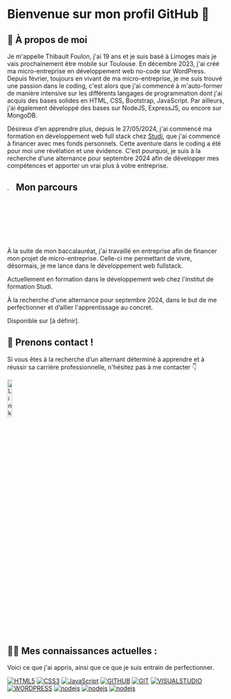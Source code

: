 <h1 align="left">Bienvenue sur mon profil GitHub 👋</h1>
<h2 align="left">📖 À propos de moi</h2>
<p>Je m'appelle Thibault Foulon, j'ai 19 ans et je suis basé à Limoges mais je vais prochainement être mobile sur Toulouse. En décembre 2023, j'ai créé ma micro-entreprise en développement web no-code sur WordPress. Depuis février, toujours en vivant de ma micro-entreprise, je me suis trouvé une passion dans le coding, c'est alors que j'ai commencé à m'auto-former de manière intensive sur les différents langages de programmation dont j'ai acquis des bases solides en HTML, CSS, Bootstrap, JavaScript. Par ailleurs, j'ai également développé des bases sur NodeJS, ExpressJS, ou encore sur MongoDB.</p>
<p>Désireux d'en apprendre plus, depuis le 27/05/2024, j'ai commencé ma formation en développement web full stack chez <a href="https://www.studi.com/fr/formation/developpement/graduate-developpeur-web-full-stack" alt="https://www.studi.com/fr/formation/developpement/graduate-developpeur-web-full-stack">Studi</a>, que j'ai commencé à financer avec mes fonds personnels. Cette aventure dans le coding a été pour moi une révélation et une évidence. C'est pourquoi, je suis à la recherche d'une alternance pour septembre 2024 afin de développer mes compétences et apporter un vrai plus à votre entreprise.</p>
<h2 align="left"><img src="https://camo.githubusercontent.com/f4f3ccc6439df39a3be5cba4a09c87e1d683b3296998daea2e952fa5e488bb0d/68747470733a2f2f696d616765732e656d6f6a6974657272612e636f6d2f676f6f676c652f6e6f746f2d656d6f6a692f756e69636f64652d31352f616e696d617465642f31663436332e676966" style="height:3%; width:3%";> Mon parcours</h3>
<p>À la suite de mon baccalauréat, j'ai travaillé en entreprise afin de financer mon projet de micro-entreprise. Celle-ci me permettant de vivre, désormais, je me lance dans le développement web fullstack.</p>
<p>Actuellement en formation dans le développement web chez l'institut de formation Studi.</p>
<p>À la recherche d'une alternance pour septembre 2024, dans le but de me perfectionner et d’allier l'apprentissage au concret.</p>
<p>Disponible sur [à définir].</p>
<h2 align="left">🤝 Prenons contact !</h2>
<p>Si vous êtes à la recherche d’un alternant déterminé à apprendre et à réussir sa carrière professionnelle, n'hésitez pas à me contacter 👇​</p>
<p align="left">
<a href="https://www.linkedin.com/in/thibault-foulon/" rel="nofollow"><img src="https://i.ibb.co/HTkSYpG/Screenshot-2024-05-24-154026-3-1-1.png" alt="LinkedIn" data-canonical-src="https://i.ibb.co/HTkSYpG/Screenshot-2024-05-24-154026-3-1-1.png" style="width: 15%; height:15%; filter: invert(0);"></a>
</p>
<h2 align="left">👨‍💻 Mes connaissances actuelles :</h2>
<p>Voici ce que j'ai appris, ainsi que ce que je suis entrain de perfectionner.</p>
<a target="_blank" rel="noopener noreferrer nofollow" href="https://camo.githubusercontent.com/92d8fcf0ca62ac0828e2c612f0437359f73e1e2fdb5686f58d114cb206b93c35/68747470733a2f2f696d672e736869656c64732e696f2f62616467652f48544d4c352d4578706572743f7374796c653d666f722d7468652d6261646765266c6f676f3d48544d4c35266c6f676f436f6c6f723d776869746526636f6c6f723d253233663136623331"><img src="https://camo.githubusercontent.com/92d8fcf0ca62ac0828e2c612f0437359f73e1e2fdb5686f58d114cb206b93c35/68747470733a2f2f696d672e736869656c64732e696f2f62616467652f48544d4c352d4578706572743f7374796c653d666f722d7468652d6261646765266c6f676f3d48544d4c35266c6f676f436f6c6f723d776869746526636f6c6f723d253233663136623331" alt="HTML5" data-canonical-src="https://img.shields.io/badge/HTML5-Expert?style=for-the-badge&amp;logo=HTML5&amp;logoColor=white&amp;color=%23f16b31" style="max-width: 100%; filter: invert(0);"></a>
<a target="_blank" rel="noopener noreferrer nofollow" href="https://camo.githubusercontent.com/ab74eb381e3abb898784eb9c8a2a89ea22eccbcbb8003068c3c3a610c925b236/68747470733a2f2f696d672e736869656c64732e696f2f62616467652f435353332d4578706572743f7374796c653d666f722d7468652d6261646765266c6f676f3d43535333266c6f676f436f6c6f723d776869746526636f6c6f723d253233326661636530"><img src="https://camo.githubusercontent.com/ab74eb381e3abb898784eb9c8a2a89ea22eccbcbb8003068c3c3a610c925b236/68747470733a2f2f696d672e736869656c64732e696f2f62616467652f435353332d4578706572743f7374796c653d666f722d7468652d6261646765266c6f676f3d43535333266c6f676f436f6c6f723d776869746526636f6c6f723d253233326661636530" alt="CSS3" data-canonical-src="https://img.shields.io/badge/CSS3-Expert?style=for-the-badge&amp;logo=CSS3&amp;logoColor=white&amp;color=%232face0" style="max-width: 100%; filter: invert(0);"></a>
<a target="_blank" rel="noopener noreferrer nofollow" href="https://camo.githubusercontent.com/75ca8514d9f7e32805c4047336d3f675b452b67989da766d7adef00e5b03b143/68747470733a2f2f696d672e736869656c64732e696f2f62616467652f4a6176615363726970742d4578706572743f7374796c653d666f722d7468652d6261646765266c6f676f3d4a617661536372697074266c6f676f436f6c6f723d626c61636b26636f6c6f723d253233663765303235"><img src="https://camo.githubusercontent.com/75ca8514d9f7e32805c4047336d3f675b452b67989da766d7adef00e5b03b143/68747470733a2f2f696d672e736869656c64732e696f2f62616467652f4a6176615363726970742d4578706572743f7374796c653d666f722d7468652d6261646765266c6f676f3d4a617661536372697074266c6f676f436f6c6f723d626c61636b26636f6c6f723d253233663765303235" alt="JavaScript" data-canonical-src="https://img.shields.io/badge/JavaScript-Expert?style=for-the-badge&amp;logo=JavaScript&amp;logoColor=black&amp;color=%23f7e025" style="max-width: 100%; filter: invert(0);"></a>
<a target="_blank" rel="noopener noreferrer nofollow" href="https://camo.githubusercontent.com/fa61a2430784317bed2cbadc57be8e7245f202801095fee1f387602866aa9ab4/68747470733a2f2f696d672e736869656c64732e696f2f62616467652f6769746875622d4578706572743f7374796c653d666f722d7468652d6261646765266c6f676f3d676974687562266c6f676f436f6c6f723d776869746526636f6c6f723d253233326233303336"><img src="https://camo.githubusercontent.com/fa61a2430784317bed2cbadc57be8e7245f202801095fee1f387602866aa9ab4/68747470733a2f2f696d672e736869656c64732e696f2f62616467652f6769746875622d4578706572743f7374796c653d666f722d7468652d6261646765266c6f676f3d676974687562266c6f676f436f6c6f723d776869746526636f6c6f723d253233326233303336" alt="GITHUB" data-canonical-src="https://img.shields.io/badge/github-Expert?style=for-the-badge&amp;logo=github&amp;logoColor=white&amp;color=%232b3036" style="max-width: 100%; filter: invert(0);"></a>
<a target="_blank" rel="noopener noreferrer nofollow" href="https://camo.githubusercontent.com/7240fd7cf9d009da4443a2bafe9ed847165f4a410c6439b14f5658caedde90f7/68747470733a2f2f696d672e736869656c64732e696f2f62616467652f6769742d4578706572743f7374796c653d666f722d7468652d6261646765266c6f676f3d676974266c6f676f436f6c6f723d776869746526636f6c6f723d253233663135363339"><img src="https://camo.githubusercontent.com/7240fd7cf9d009da4443a2bafe9ed847165f4a410c6439b14f5658caedde90f7/68747470733a2f2f696d672e736869656c64732e696f2f62616467652f6769742d4578706572743f7374796c653d666f722d7468652d6261646765266c6f676f3d676974266c6f676f436f6c6f723d776869746526636f6c6f723d253233663135363339" alt="GIT" data-canonical-src="https://img.shields.io/badge/git-Expert?style=for-the-badge&amp;logo=git&amp;logoColor=white&amp;color=%23f15639" style="max-width: 100%; filter: invert(0);"></a>
<a target="_blank" rel="noopener noreferrer nofollow" href="https://camo.githubusercontent.com/3a929ebd683bd52aa00bd18954ef3d9f7f8633fae4569fa89a77927506f0f92e/68747470733a2f2f696d672e736869656c64732e696f2f62616467652f56697375616c25323053747564696f2d4578706572743f7374796c653d666f722d7468652d6261646765266c6f676f3d56697375616c25323053747564696f266c6f676f436f6c6f723d776869746526636f6c6f723d253233303938396432"><img src="https://camo.githubusercontent.com/3a929ebd683bd52aa00bd18954ef3d9f7f8633fae4569fa89a77927506f0f92e/68747470733a2f2f696d672e736869656c64732e696f2f62616467652f56697375616c25323053747564696f2d4578706572743f7374796c653d666f722d7468652d6261646765266c6f676f3d56697375616c25323053747564696f266c6f676f436f6c6f723d776869746526636f6c6f723d253233303938396432" alt="VISUALSTUDIO" data-canonical-src="https://img.shields.io/badge/Visual%20Studio-Expert?style=for-the-badge&amp;logo=Visual%20Studio&amp;logoColor=white&amp;color=%230989d2" style="max-width: 100%; filter: invert(0);"></a>
<a target="_blank" rel="noopener noreferrer nofollow" href="https://camo.githubusercontent.com/e30b56dfee70f3c33e899c709b5cc314dac08a31234b28794ec9164db13bdd6c/68747470733a2f2f696d672e736869656c64732e696f2f62616467652f776f726470726573732d4578706572743f7374796c653d666f722d7468652d6261646765266c6f676f3d776f72647072657373266c6f676f436f6c6f723d776869746526636f6c6f723d626c61636b"><img src="https://camo.githubusercontent.com/e30b56dfee70f3c33e899c709b5cc314dac08a31234b28794ec9164db13bdd6c/68747470733a2f2f696d672e736869656c64732e696f2f62616467652f776f726470726573732d4578706572743f7374796c653d666f722d7468652d6261646765266c6f676f3d776f72647072657373266c6f676f436f6c6f723d776869746526636f6c6f723d626c61636b" alt="WORDPRESS" data-canonical-src="https://img.shields.io/badge/wordpress-Expert?style=for-the-badge&amp;logo=wordpress&amp;logoColor=white&amp;color=black" style="max-width: 100%; filter: invert(0);"></a>
<a target="_blank" rel="noopener noreferrer nofollow" href="https://i.ibb.co/tH5yY7N/Nouveau-projet-4.png"><img src="https://i.ibb.co/tH5yY7N/Nouveau-projet-4.png" alt="nodejs" data-canonical-src="https://i.ibb.co/tH5yY7N/Nouveau-projet-4.png" style="max-width: 100%; filter: invert(0);"></a>
<a target="_blank" rel="noopener noreferrer nofollow" href="https://i.ibb.co/Pt5q58G/Nouveau-projet-5.png"><img src="https://i.ibb.co/Pt5q58G/Nouveau-projet-5.png" alt="nodejs" data-canonical-src="https://i.ibb.co/Pt5q58G/Nouveau-projet-5.png" style="max-width: 100%; filter: invert(0);"></a>
<a target="_blank" rel="noopener noreferrer nofollow" href="https://i.ibb.co/fH0vqMV/Nouveau-projet-6.png"><img src="https://i.ibb.co/fH0vqMV/Nouveau-projet-6.png" alt="nodejs" data-canonical-src="https://i.ibb.co/fH0vqMV/Nouveau-projet-6.png" style="max-width: 100%; filter: invert(0);"></a>

